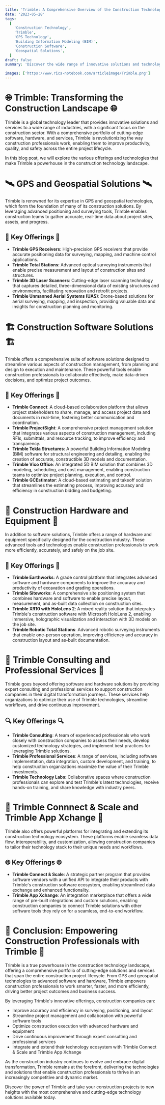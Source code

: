 ```yaml
---
title: 'Trimble: A Comprehensive Overview of the Construction Technology Powerhouse'
date: '2023-05-28'
tags:
  [
    'Construction Technology',
    'Trimble',
    'GPS Technology',
    'Building Information Modeling (BIM)',
    'Construction Software',
    'Geospatial Solutions',
  ]
draft: false
summary: 'Discover the wide range of innovative solutions and technologies offered by Trimble, a global leader in construction technology. From GPS and geospatial solutions to cutting-edge software and hardware, Trimble empowers construction professionals to work smarter, faster, and more efficiently across the entire project lifecycle.'

images: ['https://www.rics-notebook.com/articleimage/Trimble.png']
---
```


# 🌐 Trimble: Transforming the Construction Landscape 🌐

Trimble is a global technology leader that provides innovative solutions and services to a wide range of industries, with a significant focus on the construction sector. With a comprehensive portfolio of cutting-edge software, hardware, and services, Trimble is revolutionizing the way construction professionals work, enabling them to improve productivity, quality, and safety across the entire project lifecycle.

In this blog post, we will explore the various offerings and technologies that make Trimble a powerhouse in the construction technology landscape.

# 🛰️ GPS and Geospatial Solutions 🛰️

Trimble is renowned for its expertise in GPS and geospatial technologies, which form the foundation of many of its construction solutions. By leveraging advanced positioning and surveying tools, Trimble enables construction teams to gather accurate, real-time data about project sites, assets, and progress.

## 📡 Key Offerings 📡

- **Trimble GPS Receivers**: High-precision GPS receivers that provide accurate positioning data for surveying, mapping, and machine control applications.
- **Trimble Total Stations**: Advanced optical surveying instruments that enable precise measurement and layout of construction sites and structures.
- **Trimble 3D Laser Scanners**: Cutting-edge laser scanning technology that captures detailed, three-dimensional data of existing structures and environments, facilitating renovation and retrofit projects.
- **Trimble Unmanned Aerial Systems (UAS)**: Drone-based solutions for aerial surveying, mapping, and inspection, providing valuable data and insights for construction planning and monitoring.

# 🏗️ Construction Software Solutions 🏗️

Trimble offers a comprehensive suite of software solutions designed to streamline various aspects of construction management, from planning and design to execution and maintenance. These powerful tools enable construction professionals to collaborate effectively, make data-driven decisions, and optimize project outcomes.

## 🔑 Key Offerings 🔑

- **Trimble Connect**: A cloud-based collaboration platform that allows project stakeholders to share, manage, and access project data and documents in real-time, fostering better communication and coordination.
- **Trimble ProjectSight**: A comprehensive project management solution that integrates various aspects of construction management, including RFIs, submittals, and resource tracking, to improve efficiency and transparency.
- **Trimble Tekla Structures**: A powerful Building Information Modeling (BIM) software for structural engineering and detailing, enabling the creation of accurate, constructible 3D models and documentation.
- **Trimble Vico Office**: An integrated 5D BIM solution that combines 3D modeling, scheduling, and cost management, enabling construction teams to optimize project planning, execution, and control.
- **Trimble GCEstimator**: A cloud-based estimating and takeoff solution that streamlines the estimating process, improving accuracy and efficiency in construction bidding and budgeting.

# 🚜 Construction Hardware and Equipment 🚜

In addition to software solutions, Trimble offers a range of hardware and equipment specifically designed for the construction industry. These advanced tools and technologies enable construction professionals to work more efficiently, accurately, and safely on the job site.

## 🔧 Key Offerings 🔧

- **Trimble Earthworks**: A grade control platform that integrates advanced software and hardware components to improve the accuracy and productivity of excavation and grading operations.
- **Trimble Siteworks**: A comprehensive site positioning system that combines hardware and software to enable precise layout, measurement, and as-built data collection on construction sites.
- **Trimble XR10 with HoloLens 2**: A mixed reality solution that integrates Trimble's construction software with Microsoft HoloLens 2, enabling immersive, holographic visualization and interaction with 3D models on the job site.
- **Trimble Robotic Total Stations**: Advanced robotic surveying instruments that enable one-person operation, improving efficiency and accuracy in construction layout and as-built documentation.

# 🌉 Trimble Consulting and Professional Services 🌉

Trimble goes beyond offering software and hardware solutions by providing expert consulting and professional services to support construction companies in their digital transformation journeys. These services help organizations to optimize their use of Trimble technologies, streamline workflows, and drive continuous improvement.

## 🔍 Key Offerings 🔍

- **Trimble Consulting**: A team of experienced professionals who work closely with construction companies to assess their needs, develop customized technology strategies, and implement best practices for leveraging Trimble solutions.
- **Trimble Professional Services**: A range of services, including software implementation, data integration, custom development, and training, to help construction organizations maximize the value of their Trimble investments.
- **Trimble Technology Labs**: Collaborative spaces where construction professionals can explore and test Trimble's latest technologies, receive hands-on training, and share knowledge with industry peers.

# 🔐 Trimble Connnect & Scale and Trimble App Xchange 🔐

Trimble also offers powerful platforms for integrating and extending its construction technology ecosystem. These platforms enable seamless data flow, interoperability, and customization, allowing construction companies to tailor their technology stack to their unique needs and workflows.

## 🌐 Key Offerings 🌐

- **Trimble Connect & Scale**: A strategic partner program that provides software vendors with a unified API to integrate their products with Trimble's construction software ecosystem, enabling streamlined data exchange and enhanced functionality.
- **Trimble App Xchange**: An integration marketplace that offers a wide range of pre-built integrations and custom solutions, enabling construction companies to connect Trimble solutions with other software tools they rely on for a seamless, end-to-end workflow.

# 🎉 Conclusion: Empowering Construction Professionals with Trimble 🎉

Trimble is a true powerhouse in the construction technology landscape, offering a comprehensive portfolio of cutting-edge solutions and services that span the entire construction project lifecycle. From GPS and geospatial technologies to advanced software and hardware, Trimble empowers construction professionals to work smarter, faster, and more efficiently, driving better project outcomes and business success.

By leveraging Trimble's innovative offerings, construction companies can:

- Improve accuracy and efficiency in surveying, positioning, and layout
- Streamline project management and collaboration with powerful software tools
- Optimize construction execution with advanced hardware and equipment
- Drive continuous improvement through expert consulting and professional services
- Integrate and extend their technology ecosystem with Trimble Connect & Scale and Trimble App Xchange

As the construction industry continues to evolve and embrace digital transformation, Trimble remains at the forefront, delivering the technologies and solutions that enable construction professionals to thrive in an increasingly competitive and dynamic market.

Discover the power of Trimble and take your construction projects to new heights with the most comprehensive and cutting-edge technology solutions available today.
